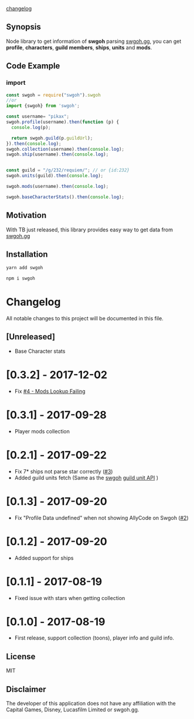 [changelog](#changelog)

## Synopsis

Node library to get information of **swgoh** parsing [swgoh.gg][swgoh], you can get **profile**, **characters**, **guild members**, **ships**, **units** and **mods**.

## Code Example

### import
```javascript
const swgoh = require("swgoh").swgoh
//or
import {swgoh} from 'swgoh';
```


```javascript
const username= "pikax";
swgoh.profile(username).then(function (p) {
  console.log(p);

  return swgoh.guild(p.guildUrl);
}).then(console.log);
swgoh.collection(username).then(console.log);
swgoh.ship(username).then(console.log);


const guild = "/g/232/requiem/"; // or {id:232}
swgoh.units(guild).then(console.log);

swgoh.mods(username).then(console.log);

swgoh.baseCharacterStats().then(console.log);

```

## Motivation

With TB just released, this library provides easy way to get data from [swgoh.gg][swgoh]

## Installation

```bash
yarn add swgoh
```
```bash
npm i swgoh
```


# Changelog
All notable changes to this project will be documented in this file.

## [Unreleased]
- Base Character stats


# [0.3.2] - 2017-12-02
- Fix [#4 - Mods Lookup Failing][i4]

# [0.3.1] - 2017-09-28
- Player mods collection

# [0.2.1] - 2017-09-22
- Fix 7* ships not parse star correctly ([#3][i3])
- Added guild units fetch (Same as the [swgoh][swgoh] [guild unit API][swgohApiGuildUnit] )

# [0.1.3] - 2017-09-20
- Fix "Profile Data undefined" when not showing AllyCode on Swgoh ([#2][i2])

# [0.1.2] - 2017-09-20
- Added support for ships

# [0.1.1] - 2017-08-19
- Fixed issue with stars when getting collection

# [0.1.0] - 2017-08-19
- First release, support collection (toons), player info and guild info.


## License

MIT

## Disclaimer

The developer of this application does not have any affiliation with the Capital Games, Disney, Lucasfilm Limited or swgoh.gg.

[swgoh]: https://swgoh.gg
[swgohApiGuildUnit]: https://swgoh.gg/api/guilds/1/units/
[i2]: https://github.com/pikax/swgoh/issues/2
[i3]: https://github.com/pikax/swgoh/issues/3
[i4]: https://github.com/pikax/swgoh/issues/4
